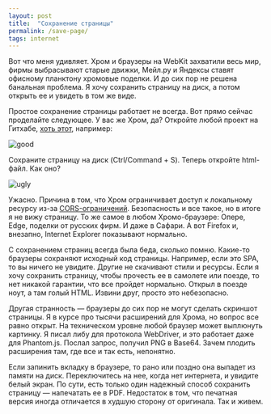 ```yaml
---
layout: post
title:  "Сохранение страницы"
permalink: /save-page/
tags: internet
---
```


Вот что меня удивляет. Хром и браузеры на WebKit захватили весь мир, фирмы
выбрасывают старые движки, Мейл.ру и Яндексы ставят офисному планктону хромовые
поделки. И до сих пор не решена банальная проблема. Я хочу сохранить страницу на
диск, а потом открыть ее и увидеть в том же виде.

Простое сохранение страницы работает не всегда. Вот прямо сейчас проделайте
следующее. У вас же Хром, да? Откройте любой проект на Гитхабе, [хоть
этот](https://github.com/cognitect-labs/test-runner), например:

![good](https://s3.amazonaws.com/igrishaev.public/1059232/67860687-8d0d3b00-fb2f-11e9-8d92-4949975c04b6.png)

Сохраните страницу на диск (Ctrl/Command + S). Теперь откройте
html-файл. Как оно?

![ugly](https://s3.amazonaws.com/igrishaev.public/1059232/67860695-90082b80-fb2f-11e9-8795-b56096b8da4e.png)

Ужасно. Причина в том, что Хром ограничивает доступ к локальному ресурсу из-за
[CORS-ограничений](/cors). Безопасность и все такое, но в итоге я не вижу
страницу. То же самое в любом Хромо-браузере: Опере, Edge, поделки от русских
фирм. И даже в Сафари. А вот Firefox и, внезапно, Internet Explorer показывают
нормально.

С сохранением страниц всегда была беда, сколько помню. Какие-то браузеры
сохраняют исходный код страницы. Например, если это SPA, то вы ничего не
увидите. Другие не скачивают стили и ресурсы. Если я хочу сохранить страницу,
чтобы прочесть ее в самолете или поезде, то нет никакой гарантии, что все
пройдет нормально. Открыл в поезде ноут, а там голый HTML. Извини друг, просто
это небезопасно.

Другая странность — браузеры до сих пор не могут сделать скриншот страницы. Я в
курсе про тысячи расширений для Хрома, но вопрос все равно открыт. На
техническом уровне любой браузер может выплюнуть картинку. Я писал либу для
протокола WebDriver, и это работает даже для Phantom.js. Послал запрос, получил
PNG в Base64. Зачем плодить расширения там, где все и так есть, непонятно.

Если запинить вкладку в браузере, то рано или поздно она выпадет из памяти на
диск. Переключитесь на нее, когда нет интернета, и увидите белый экран. По сути,
есть только один надежный способ сохранить страницу — напечатать ее в
PDF. Недостаток в том, что печатная версия иногда отличается в худшую сторону от
оригинала. Так и живем.
